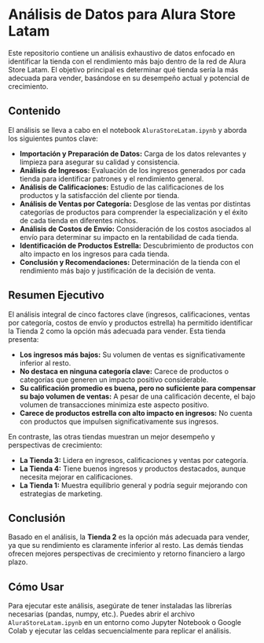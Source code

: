 # Análisis de Datos para Alura Store Latam

Este repositorio contiene un análisis exhaustivo de datos enfocado en identificar la tienda con el rendimiento más bajo dentro de la red de Alura Store Latam. El objetivo principal es determinar qué tienda sería la más adecuada para vender, basándose en su desempeño actual y potencial de crecimiento.

## Contenido

El análisis se lleva a cabo en el notebook `AluraStoreLatam.ipynb` y aborda los siguientes puntos clave:

* **Importación y Preparación de Datos:** Carga de los datos relevantes y limpieza para asegurar su calidad y consistencia.
* **Análisis de Ingresos:** Evaluación de los ingresos generados por cada tienda para identificar patrones y el rendimiento general.
* **Análisis de Calificaciones:** Estudio de las calificaciones de los productos y la satisfacción del cliente por tienda.
* **Análisis de Ventas por Categoría:** Desglose de las ventas por distintas categorías de productos para comprender la especialización y el éxito de cada tienda en diferentes nichos.
* **Análisis de Costos de Envío:** Consideración de los costos asociados al envío para determinar su impacto en la rentabilidad de cada tienda.
* **Identificación de Productos Estrella:** Descubrimiento de productos con alto impacto en los ingresos para cada tienda.
* **Conclusión y Recomendaciones:** Determinación de la tienda con el rendimiento más bajo y justificación de la decisión de venta.

## Resumen Ejecutivo

El análisis integral de cinco factores clave (ingresos, calificaciones, ventas por categoría, costos de envío y productos estrella) ha permitido identificar la Tienda 2 como la opción más adecuada para vender. Esta tienda presenta:

* **Los ingresos más bajos:** Su volumen de ventas es significativamente inferior al resto.
* **No destaca en ninguna categoría clave:** Carece de productos o categorías que generen un impacto positivo considerable.
* **Su calificación promedio es buena, pero no suficiente para compensar su bajo volumen de ventas:** A pesar de una calificación decente, el bajo volumen de transacciones minimiza este aspecto positivo.
* **Carece de productos estrella con alto impacto en ingresos:** No cuenta con productos que impulsen significativamente sus ingresos.

En contraste, las otras tiendas muestran un mejor desempeño y perspectivas de crecimiento:

* **La Tienda 3:** Lidera en ingresos, calificaciones y ventas por categoría.
* **La Tienda 4:** Tiene buenos ingresos y productos destacados, aunque necesita mejorar en calificaciones.
* **La Tienda 1:** Muestra equilibrio general y podría seguir mejorando con estrategias de marketing.

## Conclusión

Basado en el análisis, la **Tienda 2** es la opción más adecuada para vender, ya que su rendimiento es claramente inferior al resto. Las demás tiendas ofrecen mejores perspectivas de crecimiento y retorno financiero a largo plazo.

## Cómo Usar

Para ejecutar este análisis, asegúrate de tener instaladas las librerías necesarias (pandas, numpy, etc.). Puedes abrir el archivo `AluraStoreLatam.ipynb` en un entorno como Jupyter Notebook o Google Colab y ejecutar las celdas secuencialmente para replicar el análisis.

